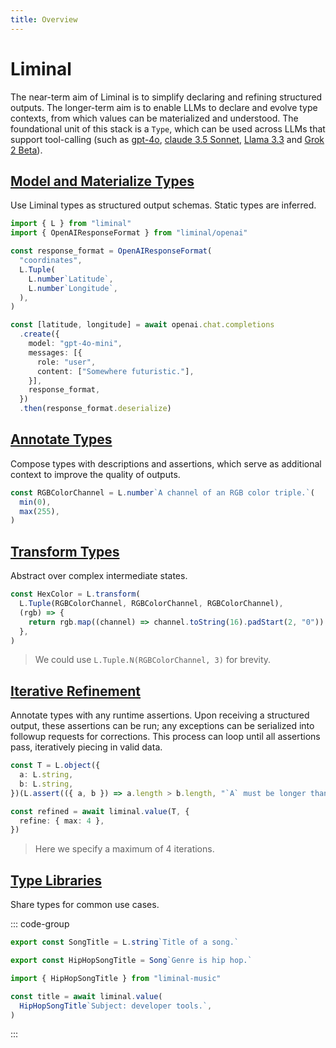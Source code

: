 ```yaml
---
title: Overview
---
```


<!--@include: ./fragments.md-->

# Liminal <Badge type="warning" text="beta" />

The near-term aim of Liminal is to simplify declaring and refining structured outputs. The
longer-term aim is to enable LLMs to declare and evolve type contexts, from which values can be
materialized and understood. The foundational unit of this stack is a `Type`, which can be used
across LLMs that support tool-calling (such as [gpt-4o](https://openai.com/index/hello-gpt-4o/),
[claude 3.5 Sonnet](https://www.anthropic.com/news/claude-3-5-sonnet),
[Llama 3.3](https://www.llama.com/docs/model-cards-and-prompt-formats/llama3_3/) and
[Grok 2 Beta](https://x.ai/blog/grok-2)).

## [Model and Materialize Types](./types/index.md)

Use Liminal types as structured output schemas. Static types are inferred.

```ts {6-9,19,21}
import { L } from "liminal"
import { OpenAIResponseFormat } from "liminal/openai"

const response_format = OpenAIResponseFormat(
  "coordinates",
  L.Tuple(
    L.number`Latitude`,
    L.number`Longitude`,
  ),
)

const [latitude, longitude] = await openai.chat.completions
  .create({
    model: "gpt-4o-mini",
    messages: [{
      role: "user",
      content: ["Somewhere futuristic."],
    }],
    response_format,
  })
  .then(response_format.deserialize)
```

## [Annotate Types](./annotations/index.md)

Compose types with descriptions and assertions, which serve as additional context to improve the
quality of outputs.

```ts
const RGBColorChannel = L.number`A channel of an RGB color triple.`(
  min(0),
  max(255),
)
```

## [Transform Types](./types/transform.md)

Abstract over complex intermediate states.

```ts
const HexColor = L.transform(
  L.Tuple(RGBColorChannel, RGBColorChannel, RGBColorChannel),
  (rgb) => {
    return rgb.map((channel) => channel.toString(16).padStart(2, "0")).join("")
  },
)
```

> We could use `L.Tuple.N(RGBColorChannel, 3)` for brevity.

## [Iterative Refinement](./concepts/iterative-refinement.md)

Annotate types with any runtime assertions. Upon receiving a structured output, these assertions can
be run; any exceptions can be serialized into followup requests for corrections. This process can
loop until all assertions pass, iteratively piecing in valid data.

```ts
const T = L.object({
  a: L.string,
  b: L.string,
})(L.assert(({ a, b }) => a.length > b.length, "`A` must be longer than `B`"))

const refined = await liminal.value(T, {
  refine: { max: 4 },
})
```

> Here we specify a maximum of 4 iterations.

## [Type Libraries](./types/libraries.md)

Share types for common use cases.

::: code-group

```ts [liminal-music]
export const SongTitle = L.string`Title of a song.`

export const HipHopSongTitle = Song`Genre is hip hop.`
```

```ts [main.ts]
import { HipHopSongTitle } from "liminal-music"

const title = await liminal.value(
  HipHopSongTitle`Subject: developer tools.`,
)
```

:::
